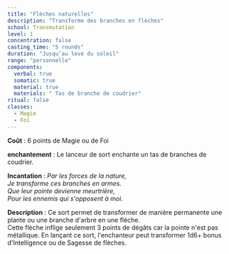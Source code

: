```yaml
---
title: "Flèches naturelles"
description: "Transforme des branches en flèches"
school: Transmutation
level: 1
concentration: false
casting_time: "5 rounds"
duration: "Jusqu’au levé du soleil"
range: "personnelle"
components:
  verbal: true
  somatic: true
  material: true
  materials: " Tas de branche de coudrier"
ritual: false
classes:
  - Magie
  - Foi
---
```

**Coût** : 6 points de Magie ou de Foi  

**enchantement** : Le lanceur de sort enchante un tas de branches de coudrier.  

**Incantation** : *Par les forces de la nature,*   
*Je transforme ces branches en armes.*   
*Que leur pointe devienne meurtrière,*    
*Pour les ennemis qui s'opposent à moi.*    

**Description** : Ce sort permet de transformer de manière permanente une plante ou une branche d'arbre en une flèche.  
Cette flèche inflige seulement 3 points de dégâts car la pointe n'est pas métallique. En lançant ce sort, l'enchanteur peut transformer 1d6+ bonus d'Intelligence ou de Sagesse de flèches.
